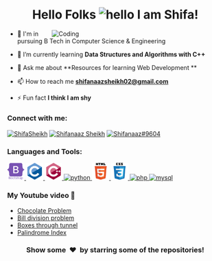 <!-- ### Hello Folks 👋 
### I am Shifa -->

<!-- <p align="center">
  <img width="1000px" height="200px" src="readme.gif" alt="hello">
</p> -->
<h1 align="center">Hello Folks 
  <img width="40px" height="40px" src="https://c.tenor.com/Wx9IEmZZXSoAAAAi/hi.gif" alt="hello">
  I am Shifa!</h3>

  <img align="right" alt="Coding" width="400" src="https://i.pinimg.com/originals/ba/79/9d/ba799dc2be4ccf7996346fceb19b215f.jpg">

- 🏫 I'm in pursuing B Tech in Computer Science & Engineering 
- 🌱 I’m currently learning **Data Structures and Algorithms with C++**

- 💬 Ask me about **Resources for learning Web Development **

- 📫 How to reach me **shifanaazsheikh02@gmail.com**

- ⚡ Fun fact **I think I am shy**

<h3 align="left">Connect with me:</h3>
<p align="left">
<a href="https://twitter.com/ShifaSheikh02" target="blank"><img align="center" src="https://raw.githubusercontent.com/rahuldkjain/github-profile-readme-generator/master/src/images/icons/Social/twitter.svg" alt="ShifaSheikh" height="30" width="40" /></a>
<a href="https://www.linkedin.com/in/shifanaaz-sheikh/" target="blank"><img align="center" src="https://raw.githubusercontent.com/rahuldkjain/github-profile-readme-generator/master/src/images/icons/Social/linked-in-alt.svg" alt="Shifanaaz Sheikh" height="30" width="40" /></a>
<a href="https://discord.gg/Shifanaaz#9604" target="blank"><img align="center" src="https://raw.githubusercontent.com/rahuldkjain/github-profile-readme-generator/master/src/images/icons/Social/discord.svg" alt="Shifanaaz#9604" height="30" width="40" /></a>
</p>

<h3 align="left">Languages and Tools:</h3>
<p align="left"> <a href="https://getbootstrap.com" target="_blank"> <img src="https://raw.githubusercontent.com/devicons/devicon/master/icons/bootstrap/bootstrap-plain-wordmark.svg" alt="bootstrap" width="40" height="40"/> </a> 
<a href="https://www.cprogramming.com/" target="_blank"> <img src="https://raw.githubusercontent.com/devicons/devicon/master/icons/c/c-original.svg" alt="c" width="40" height="40"/> </a> <a href="https://www.w3schools.com/cpp/" target="_blank"> <img src="https://raw.githubusercontent.com/devicons/devicon/master/icons/cplusplus/cplusplus-original.svg" alt="cplusplus" width="40" height="40"/> </a> 
<a href="https://www.python.org/" target="_blank"> <img src="https://upload.wikimedia.org/wikipedia/commons/thumb/c/c3/Python-logo-notext.svg/800px-Python-logo-notext.svg.png" alt="python" width="40" height="40"/> </a>   
<a href="https://www.w3.org/html/" target="_blank"> <img src="https://raw.githubusercontent.com/devicons/devicon/master/icons/html5/html5-original-wordmark.svg" alt="html5" width="40" height="40"/> </a>
<a href="https://www.w3schools.com/css/" target="_blank"> <img src="https://raw.githubusercontent.com/devicons/devicon/master/icons/css3/css3-original-wordmark.svg" alt="css3" width="40" height="40"/> </a> 
<a href="https://www.php.net/" target="_blank"> <img src="https://upload.wikimedia.org/wikipedia/commons/thumb/2/27/PHP-logo.svg/1200px-PHP-logo.svg.png" alt="php" width="40" height="40"/> </a>
<a href="https://www.mysql.com/" target="_blank"> <img src="https://d1.awsstatic.com/asset-repository/products/amazon-rds/1024px-MySQL.ff87215b43fd7292af172e2a5d9b844217262571.png" alt="mysql" width="40" height="40"/> </a>

</p>

### My Youtube video 🌱
<!-- BLOG-POST-LIST:START -->
- [Chocolate Problem](https://www.youtube.com/watch?v=TG45up7Rlrk)
- [Bill division problem](https://www.youtube.com/watch?v=TG45up7Rlrk)
- [Boxes through tunnel](https://www.youtube.com/watch?v=Y7H7lmKFKBM)
- [Palindrome Index](https://www.youtube.com/watch?v=Y7H7lmKFKBM)
<!-- BLOG-POST-LIST:END -->
</td>
<td valign="top" width="50%">



<h3 align="center">Show some &nbsp;❤️&nbsp; by starring some of the repositories!</h3>



<!--
**Shifanaaz02/Shifanaaz02** is a ✨ _special_ ✨ repository because its `README.md` (this file) appears on your GitHub profile.

Here are some ideas to get you started:

- 🔭 I’m currently working on ...
- 🌱 I’m currently learning ...
- 👯 I’m looking to collaborate on ...
- 🤔 I’m looking for help with ...
- 💬 Ask me about ...
- 📫 How to reach me: ...
- 😄 Pronouns: ...
- ⚡ Fun fact: ...
-->
